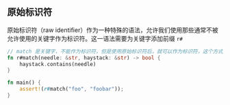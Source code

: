 ## 原始标识符

原始标识符（raw identifier）作为一种特殊的语法，允许我们使用那些通常不被允许使用的关键字作为标识符。这一语法需要为关键字添加前缀 `r#`

```rust
// match 是关键字，不能作为标识符，但是使用原始标识符后，就可以作为标识符，这个方式同样用于变量场合
fn r#match(needle: &str, haystack: &str) -> bool {
    haystack.contains(needle)
}

fn main() {
    assert!(r#match("foo", "foobar"));
}
```
